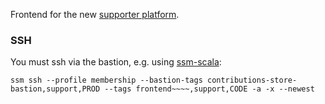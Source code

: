 Frontend for the new [supporter platform](https://support.theguardian.com/).

### SSH
You must ssh via the bastion, e.g. using [ssm-scala](https://github.com/guardian/ssm-scala):

`ssm ssh --profile membership --bastion-tags contributions-store-bastion,support,PROD --tags frontend~~~~,support,CODE -a -x --newest`

